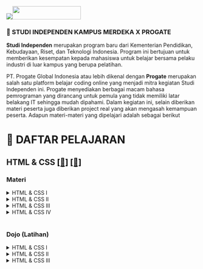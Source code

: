 <img src="https://kampusmerdeka.kemdikbud.go.id/static/media/logo-white.d216d864.webp"><img src="https://prog-8.com/assets/landing/primary_logo-4d1810538e410b4c6af84210420099ca1772e8cb39013fad8532e499bcdb136e.svg"  width="180" height="35" >


### 📌 STUDI INDEPENDEN KAMPUS MERDEKA X PROGATE

**Studi Independen** merupakan program baru dari Kementerian Pendidikan, Kebudayaan, Riset, dan Teknologi Indonesia. Program ini bertujuan untuk memberikan kesempatan kepada mahasiswa untuk belajar bersama pelaku industri di luar kampus yang berupa pelatihan.


PT. Progate Global Indonesia atau lebih dikenal dengan **Progate** merupakan salah satu platform belajar coding online yang menjadi mitra kegiatan Studi Independen ini. Progate menyediakan berbagai macam bahasa pemrograman yang dirancang untuk pemula yang tidak memiliki latar belakang IT sehingga mudah dipahami. Dalam kegiatan ini, selain diberikan materi peserta juga diberikan project real yang akan mengasah kemampuan peserta. Adapun materi-materi yang dipelajari adalah sebagai berikut
<br>

# 📖 <span style='text-align:center'>DAFTAR PELAJARAN</span>

## HTML & CSS [<span style='color:black'>[📘]</span>](https://github.com/andreanynthn/Studi-Independen-Kampus-Merdeka/tree/main/HTML%20%26%20CSS/Study "Materi") [<span style='color:black'>[📄]</span>](https://github.com/andreanynthn/Studi-Independen-Kampus-Merdeka/blob/main/HTML%20%26%20CSS/HTML%20%26%20CSS.pdf "Sertifikat") <br>

### Materi
<!--HTML & CSS I-->
<details>
<summary>HTML & CSS I</summary>
<br>

**1.** **Memulai dengan HTML** 
   + Memulai dengan HTML
   + Judul & Paragraf
   + Tautan
   + Gambar
   + Daftar

**2.** **Memulai dengan CSS**
   + Warna
   + Ukuran Font dan Jenis Font
   + Lebar, Tinggi, dan Warna Latar Belakang
   + Class
   
**3.** **Layout (Tata Letak) Dasar**
   + Struktur HTML
   + Struktur HTML (2)
   + Layout Dasar
   
**4.** **Header**
   + Struktur Header
   + Layout Header
   + Padding
   
**5.** **Footer**
   + Struktur Footer
   + Layout Footer
   
**6.** **Konten**
   + Layout Bagian Utama
   + Struktur Konten
   + Batas
   + Padding dan Margin
   
**6.** **Konten**
   + Layout Formulir
   + Layout Formulir (2)
</details>

<!--HTML & CSS II-->
<details>
<summary>HTML & CSS II</summary><br>

**1.** **Layout (Tata Letak) Dasar**
   + Persiapan
   + Layout Dasar

**2.** **Bagian Atas Halaman**
   + Layout Bagian Atas
   + Transparansi dan Spasi Antar-Huruf
   + Membuat Tombol
   + Menyesuaikan Layout
   + Menggunakan Icon
   
**3.** **Header**
   + Layout Header
   + Membuat Tautan Log in
   + Menyempurnakan Log in
   
**4.** **Daftar Pelajaran**
   + Layout Daftar Pelajaran
   + Menjajarkan Bagian Pelajaran
   + Menyesuaikan Layout
   
**5.** **Bagian Pesan**
   + Layout Bagian Pesan
   + Membuat Tombol 3D
   + Menerapkan CSS Berdasarkan Klik
   
**6.** **Footer**
   + Footer
   
**7.** **Memperbaiki Header**
   + Memperbaiki Header
</details>

<!--HTML & CSS III-->
<details>
<summary>HTML & CSS III</summary><br>

**1.** **Desain Web Responsive**
   + Persiapan

**2.** **Media Queries**
   + Menggunakan Media Queries
   + Layout dengan Media Queries
   + Box-sizing
   
**3.** **Menjadikan Halaman Anda Responsive**
   + Persiapan Desain yang Responsive
   + Layout Tablet
   + Memperbaiki Layout yang Responsive
   + Layout Smartphone (1)
   + Layout Smartphone (2)
   + Membuat font-size Responsive
   + Max-widht
   + Menjadikan Header Responsive
</details>

<!--HTML & CSS IV-->
<details>
<summary>HTML & CSS IV</summary><br>

**1.** **Apa itu Flexbox**
   + Persiapan

**2.** **Menerapkan Flexbox**
   + display:flex
   + flex:auto
   
**3.** **Desain Responsive**
   + flex-wrap:wrap
   + Media Queries
   + flex-direction
</details>
<br>

### Dojo (Latihan)
<!--HTML & CSS I-->
<details>
<summary>HTML & CSS I</summary><br>

**Membuat halaman web dari awal** 
   + Header
   + Bagian Atas Halaman
   + Bagian Konten atau Isi
   + Bagian Formulir
   + Footer
</details>

<!--HTML & CSS II-->
<details>
<summary>HTML & CSS II</summary><br>

**Membuat halaman web modern dari awal**
   + Bagian Atas
   + Header
   + Daftar Pelajaran
   + Bagian Pesan
   + Footer
</details>

<!--HTML & CSS III-->
<details>
<summary>HTML & CSS III</summary><br>

**Meguasai Desain Web yang Responsive**
   + Menjadikan Header Responsive
   + Menjadikan Bagian Atas Responsive
   + Menjadikan Daftar Pelajaran Responsive
   + Menjadikan Footer Responsive
</details>
